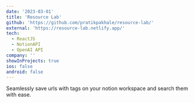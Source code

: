 ```yaml
---
date: '2023-03-01'
title: 'Resource Lab'
github: 'https://github.com/pratikpakhale/resource-lab/'
external: 'https://resource-lab.netlify.app/'
tech:
  - ReactJS
  - NotionAPI
  - OpenAI API
company: ''
showInProjects: true
ios: false
android: false
---
```


Seamlessly save urls with tags on your notion workspace and search them with ease.